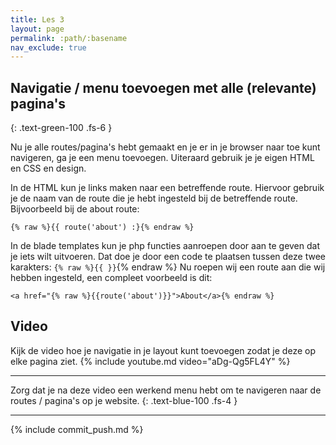 ```yaml
---
title: Les 3
layout: page
permalink: :path/:basename
nav_exclude: true
---
```


## Navigatie / menu toevoegen met alle (relevante) pagina's
{: .text-green-100 .fs-6 }

Nu je alle routes/pagina's hebt gemaakt en je er in je browser naar toe kunt navigeren, ga je een menu toevoegen.
Uiteraard gebruik je je eigen HTML en CSS en design.

In de HTML kun je links maken naar een betreffende route. Hiervoor gebruik je de naam van de route die je hebt ingesteld bij de betreffende route.<br>
Bijvoorbeeld bij de about route: <br>
```
{% raw %}{{ route('about') :}{% endraw %}
```
In de blade templates kun je php functies aanroepen door aan te geven dat je iets wilt uitvoeren. Dat doe je door een code te plaatsen tussen deze twee karakters:
`{% raw %}{{ }}`{% endraw %}
Nu roepen wij een route aan die wij hebben ingesteld, een compleet voorbeeld is dit:
    
    <a href="{% raw %}{{route('about')}}">About</a>{% endraw %}

## Video
Kijk de video hoe je navigatie in je layout kunt toevoegen zodat je deze op elke pagina ziet.
{% include youtube.md video="aDg-Qg5FL4Y" %}

---

Zorg dat je na deze video een werkend menu hebt om te navigeren naar de routes / pagina's op je website.
{: .text-blue-100 .fs-4 }

---

{% include commit_push.md %}


